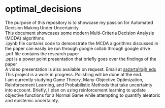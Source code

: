 # optimal_decisions
The purpose of this repository is to showcase my passion for Automated Decision Making Under Uncertainity.<br>
This document showcases some modern Multi-Criteria Decision Analysis (MCDA) algorithms <br>
.ipynb file contains code to demonstrate the MCDA algorithms discussed in the paper can easily be run through google collab through google drive<br>
.pdf file contains the research paper <br>
.ppt is a power point presentation that briefly goes over the findings of the paper <br>
A video presentation is also available on request. Email at sazarta1@jh.edu <br>
This project is a work in progress. Polishing will be done at the end.<br>
I am currently studying Game Theory, Many-Objective Optimization, Reinforcement Learning, and Probabilistic Methods that take uncertainty into account. Briefly, I plan on using reinforcement learning to update objective functions for a Normal Game while attempting to quantify aleatoric and epistemic uncertainty.<br>

